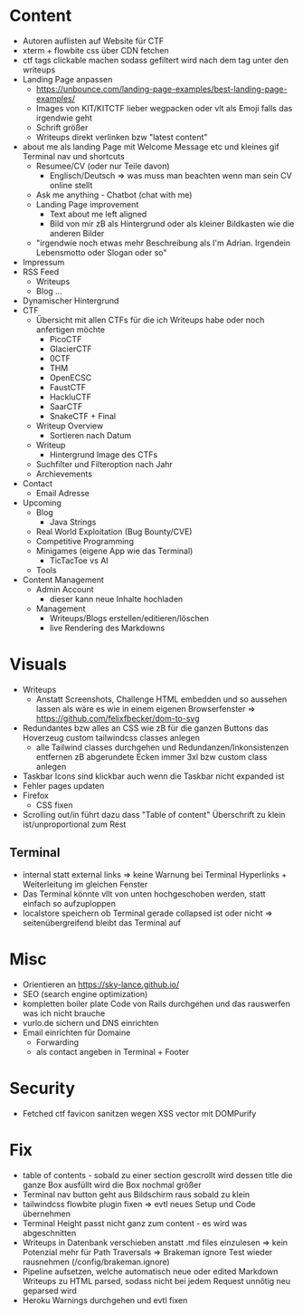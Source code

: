 # Content
- Autoren auflisten auf Website für CTF
- xterm + flowbite css über CDN fetchen
- ctf tags clickable machen sodass gefiltert wird nach dem tag unter den writeups
- Landing Page anpassen
    - https://unbounce.com/landing-page-examples/best-landing-page-examples/
    - Images von KIT/KITCTF lieber wegpacken oder vlt als Emoji falls das irgendwie geht
    - Schrift größer
    - Writeups direkt verlinken bzw "latest content"
- about me als landing Page mit Welcome Message etc und kleines gif Terminal nav und shortcuts
    - Resumee/CV (oder nur Teile davon)
        - Englisch/Deutsch
        => was muss man beachten wenn man sein CV online stellt
    - Ask me anything - Chatbot (chat with me)
    - Landing Page improvement
        - Text about me left aligned
        - Bild von mir zB als Hintergrund oder als kleiner Bildkasten wie die anderen Bilder
    - "irgendwie noch etwas mehr Beschreibung als I'm Adrian. Irgendein Lebensmotto oder Slogan oder so"
- Impressum
- RSS Feed
    - Writeups
    - Blog
    ...
- Dynamischer Hintergrund
- CTF
    - Übersicht mit allen CTFs für die ich Writeups habe oder noch anfertigen möchte
        - PicoCTF
        - GlacierCTF
        - 0CTF
        - THM
        - OpenECSC
        - FaustCTF
        - HackluCTF
        - SaarCTF
        - SnakeCTF + Final
    - Writeup Overview
        - Sortieren nach Datum
    - Writeup
        - Hintergrund Image des CTFs
    - Suchfilter und Filteroption nach Jahr
    - Archievements
- Contact
    - Email Adresse
- Upcoming
    - Blog
        - Java Strings
    - Real World Exploitation (Bug Bounty/CVE)
    - Competitive Programming
    - Minigames (eigene App wie das Terminal)
        - TicTacToe vs AI
    - Tools
- Content Management
    - Admin Account
        - dieser kann neue Inhalte hochladen
    - Management
        - Writeups/Blogs erstellen/editieren/löschen
        - live Rendering des Markdowns

# Visuals
- Writeups
    - Anstatt Screenshots, Challenge HTML embedden und so aussehen lassen als wäre es wie in einem eigenen Browserfenster
    => https://github.com/felixfbecker/dom-to-svg
- Redundantes bzw alles an CSS wie zB für die ganzen Buttons das Hoverzeug custom tailwindcss classes anlegen
    - alle Tailwind classes durchgehen und Redundanzen/Inkonsistenzen entfernen zB abgerundete Ecken immer 3xl bzw custom class anlegen
- Taskbar Icons sind klickbar auch wenn die Taskbar nicht expanded ist
- Fehler pages updaten
- Firefox
    - CSS fixen
- Scrolling out/in führt dazu dass "Table of content" Überschrift zu klein ist/unproportional zum Rest
## Terminal
- internal statt external links
    => keine Warnung bei Terminal Hyperlinks + Weiterleitung im gleichen Fenster
- Das Terminal könnte vllt von unten hochgeschoben werden, statt einfach so aufzuploppen
- localstore speichern ob Terminal gerade collapsed ist oder nicht => seitenübergreifend bleibt das Terminal auf

# Misc
- Orientieren an https://sky-lance.github.io/
- SEO (search engine optimization)
- kompletten boiler plate Code von Rails durchgehen und das rauswerfen was ich nicht brauche
- vurlo.de sichern und DNS einrichten
- Email einrichten für Domaine
    - Forwarding
    - als contact angeben in Terminal + Footer

# Security
- Fetched ctf favicon sanitzen wegen XSS vector mit DOMPurify

# Fix
- table of contents - sobald zu einer section gescrollt wird dessen title die ganze Box ausfüllt wird die Box nochmal größer
- Terminal nav button geht aus Bildschirm raus sobald zu klein
- tailwindcss flowbite plugin fixen
    => evtl neues Setup und Code übernehmen
- Terminal Height passt nicht ganz zum content - es wird was abgeschnitten
- Writeups in Datenbank verschieben anstatt .md files einzulesen
    => kein Potenzial mehr für Path Traversals
    => Brakeman ignore Test wieder rausnehmen (/config/brakeman.ignore)
- Pipeline aufsetzen, welche automatisch neue oder edited Markdown Writeups zu HTML parsed, sodass nicht bei jedem Request unnötig neu geparsed wird
- Heroku Warnings durchgehen und evtl fixen
